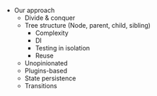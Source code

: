 - Our approach
  - Divide & conquer
  - Tree structure (Node, parent, child, sibling)
    - Complexity
    - DI
    - Testing in isolation
    - Reuse
  - Unopinionated
  - Plugins-based
  - State persistence
  - Transitions
